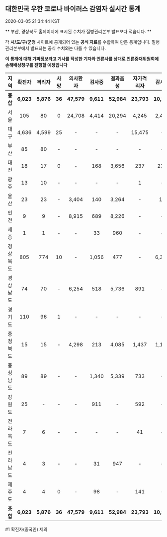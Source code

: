 
## 대한민국 우한 코로나 바이러스 감염자 실시간 통계
2020-03-05 21:34:44 KST

** 부산, 경상북도 홈페이지에 표시된 수치가 질병관리본부 발표보다 적습니다. **

각 **시/도/구/군청** 사이트에 공개되어 있는 **공식 자료**를 수합하여 만든 통계입니다.
질병관리본부에서 발표되는 공식 수치와는 다를 수 있습니다.

**이 통계에 대해 가짜정보라고 기사를 작성한 기자와 언론사를 상대로 언론중재위원회에 손해배상청구를 진행할 예정입니다**


        
|  지역  | 확진자 |  격리자  |  사망  |  의사환자  |  검사중  |  결과음성  |  자가격리자  |  감시중  |  감시해제  |  퇴원  |
|:------:|:------:|:--------:|:--------:|:----------:|:--------:|:----------------:|:------------:|:--------:|:----------:|:--:|
|**총합**|**6,023**|**5,876**|**36**|**47,579**|**9,611**|**52,984**|**23,793**|**10,258**|**3,734**|**88**|
|서울|105|80|0|24,708|4,414|20,294|4,245|2,472|2,002|25|
|대구|4,636|4,599|25 |-|-|-|15,475|-|-|12 |
|부산|85|80|-|-|-|-|-|-|-|5|
|대전|18|17|0|-|168|3,656|237|237|98|1|
|광주|13|10|-|-|-|-|1|-|-|2|
|울산|23|23|-|3,404|140|3,264|-|17|311|-|
|인천|9|9|-|8,915|689|8,226|-|-|-|-|
|세종|1|1|-|-|33|960|-|-|-|-|
|경상북도|805|774|10|-|1,056|477|-|6,351|971|21|
|경상남도|74|70|-|6,254|518|5,736|891|-|-|4|
|경기도|110|96|1|-|-|-|-|-|-|13|
|충청북도|15|15|-|4,298|213|4,085|1,437|1,181|256|-|
|충청남도|89|89|-|-|1,340|5,339|733|-|-|-|
|강원도|25|-|-|-|911|-|592|-|-|3|
|전라북도|7|6|-|-|-|-|41|-|-|1|
|전라남도|4|3|-|-|31|947|-|-|1|1|
|제주도|4|4|0|-|98|-|141|-|95|-|
|**총합**|**6,023**|**5,876**|**36**|**47,579**|**9,611**|**52,984**|**23,793**|**10,258**|**3,734**|**88**|

        

#1 확진자(중국인) 제외
    